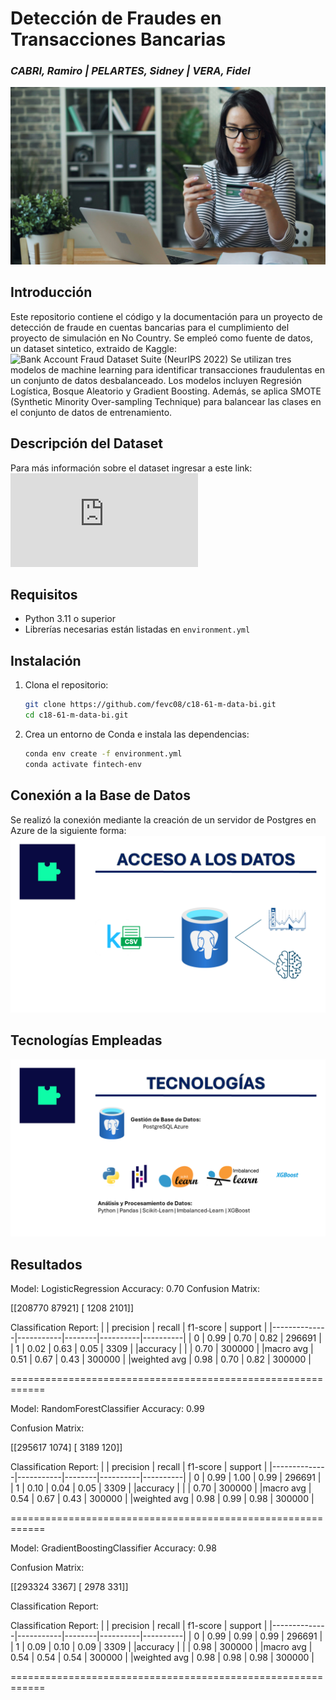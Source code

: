 # **Detección de Fraudes en Transacciones Bancarias**

### *CABRI, Ramiro | PELARTES, Sidney | VERA, Fidel*

![Transacciones Bancarias](/reports/figures/vitaly-gariev-1JnN9QhmTGU-unsplash.jpg)

## **Introducción**
Este repositorio contiene el código y la documentación para un proyecto de detección de fraude en cuentas bancarias para el cumplimiento del proyecto de simulación en No Country.
Se empleó como fuente de datos, un dataset sintetico, extraido de Kaggle: 
![Bank Account Fraud Dataset Suite (NeurIPS 2022)](https://www.kaggle.com/datasets/sgpjesus/bank-account-fraud-dataset-neurips-2022)
Se utilizan tres modelos de machine learning para identificar transacciones fraudulentas en un conjunto de datos desbalanceado. Los modelos incluyen Regresión Logística, Bosque Aleatorio y Gradient Boosting. Además, se aplica SMOTE (Synthetic Minority Over-sampling Technique) para balancear las clases en el conjunto de datos de entrenamiento.

## **Descripción del Dataset**
Para más información sobre el dataset ingresar a este link:
![Bank Account Fraud Dataset Suite (NeurIPS 2022)](https://github.com/feedzai/bank-account-fraud/blob/main/documents/datasheet.pdf)

## Requisitos
- Python 3.11 o superior
- Librerías necesarias están listadas en `environment.yml`

## Instalación

1. Clona el repositorio:
    ```bash
    git clone https://github.com/fevc08/c18-61-m-data-bi.git
    cd c18-61-m-data-bi.git
    ```

2. Crea un entorno de Conda e instala las dependencias:
    ```bash
    conda env create -f environment.yml
    conda activate fintech-env
    ```

## Conexión a la Base de Datos
Se realizó la conexión mediante la creación de un servidor de Postgres en Azure de la siguiente forma:
![Base de Datos](/reports/figures/Slide3.PNG)

## Tecnologías Empleadas
![Tecnologías](/reports/figures/Slide4.PNG)

## Resultados

Model: LogisticRegression
Accuracy: 0.70
Confusion Matrix:

 [[208770  87921]
 [  1208   2101]]

Classification Report:
|              | precision | recall | f1-score |  support |
|--------------|-----------|--------|----------|----------|
|          0   |   0.99    |  0.70  |   0.82   |  296691  |
|          1   |   0.02    |  0.63  |   0.05   |    3309  |
|accuracy      |           |        |   0.70   |  300000  |
|macro avg     |   0.51    |  0.67  |   0.43   |  300000  |
|weighted avg  |   0.98    |  0.70  |   0.82   |  300000  |

============================================================

Model: RandomForestClassifier
Accuracy: 0.99

Confusion Matrix:

 [[295617   1074]
 [  3189    120]]

Classification Report:
|              | precision | recall | f1-score |  support |
|--------------|-----------|--------|----------|----------|
|          0   |   0.99    |  1.00  |   0.99   |  296691  |
|          1   |   0.10    |  0.04  |   0.05   |    3309  |
|accuracy      |           |        |   0.70   |  300000  |
|macro avg     |   0.54    |  0.67  |   0.43   |  300000  |
|weighted avg  |   0.98    |  0.99  |   0.98   |  300000  |

============================================================

Model: GradientBoostingClassifier
Accuracy: 0.98

Confusion Matrix:

 [[293324   3367]
 [  2978    331]]

Classification Report:

Classification Report:
|              | precision | recall | f1-score |  support |
|--------------|-----------|--------|----------|----------|
|          0   |   0.99    |  0.99  |   0.99   |  296691  |
|          1   |   0.09    |  0.10  |   0.09   |    3309  |
|accuracy      |           |        |   0.98   |  300000  |
|macro avg     |   0.54    |  0.54  |   0.54   |  300000  |
|weighted avg  |   0.98    |  0.98  |   0.98   |  300000  |

============================================================


